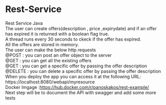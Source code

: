 # Rest-Service
Rest Service Java \
The user can create offers(description , price ,expirydate) and if an offer has expired it is returned with a boolean flag true.\
A thread runs every 30 seconds to ckeck if the offer has expired.\
All the offers are stored in memory.\
The user can make the below http requests\
@POST : you can post an offer object to the server\
@GET : you can get all the existing offers\
@GET : you can get a specific offer by passing the offer description\
@DELETE : you can delete a specific offer by passing the offer description\
When you deploy the app you can access it at the following URL: https://localhost:8080/webapi/myresource  \
Docker Imgage :https://hub.docker.com/r/panoskakos/rest-example/ \
Next step will be to document the API with swagger and add some more tests
